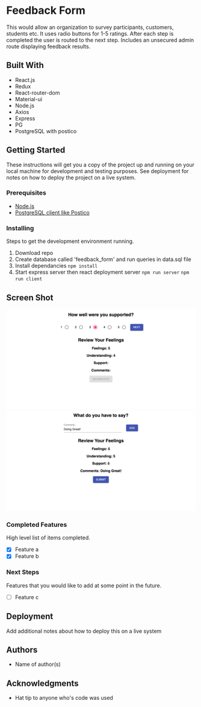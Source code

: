 # Feedback Form

This would allow an organization to survey participants, customers, students etc. It uses radio buttons for 1-5 ratings. After each step is completed the user is routed to the next step. Includes an unsecured admin route displaying feedback results. 

## Built With

* React.js
* Redux
* React-router-dom
* Material-ui
* Node.js
* Axios
* Express
* PG
* PostgreSQL with postico

## Getting Started

These instructions will get you a copy of the project up and running on your local machine for development and testing purposes. See deployment for notes on how to deploy the project on a live system.

### Prerequisites

- [Node.js](https://nodejs.org/en/)
- [PostgreSQL client like Postico](https://eggerapps.at/postico/)


### Installing

Steps to get the development environment running.

1. Download repo
2. Create database called 'feedback_form' and run queries in data.sql file
3. Install dependancies 
`npm install`
4. Start express server then react deployment server
`npm run server`
`npm run client`


## Screen Shot

![screenshot1](/screenshots/screenshot1.png)
![screenshot2](/screenshots/screenshot2.png)




### Completed Features

High level list of items completed.

- [x] Feature a
- [x] Feature b

### Next Steps

Features that you would like to add at some point in the future.

- [ ] Feature c

## Deployment

Add additional notes about how to deploy this on a live system

## Authors

* Name of author(s)


## Acknowledgments

* Hat tip to anyone who's code was used
